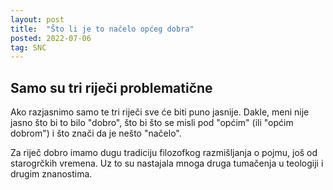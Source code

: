 ```yaml
---
layout: post
title:  "Što li je to načelo općeg dobra"
posted: 2022-07-06
tag: SNC
---
```


## Samo su tri riječi problematične

Ako razjasnimo samo te tri riječi sve će biti puno jasnije.  Dakle, meni nije jasno što bi to bilo "dobro", što bi što se misli pod "općim" (ili "općim dobrom") i što znači da je nešto "načelo".

Za riječ dobro imamo dugu tradiciju filozofkog razmišljanja o pojmu, još od starogrčkih vremena. Uz to su nastajala mnoga druga tumačenja u teologiji i drugim znanostima.
